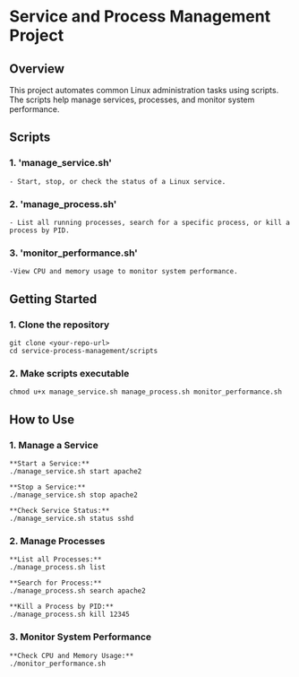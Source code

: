 # Service and Process Management Project

## Overview
This project automates common Linux administration tasks using scripts. The scripts help manage services, processes, and monitor system performance.


## Scripts

### 1. **'manage_service.sh'**
    - Start, stop, or check the status of a Linux service.
### 2. **'manage_process.sh'**
    - List all running processes, search for a specific process, or kill a process by PID.
### 3. **'monitor_performance.sh'**
    -View CPU and memory usage to monitor system performance.

## Getting Started

### 1. **Clone the repository**

    git clone <your-repo-url>
    cd service-process-management/scripts

### 2. **Make scripts executable**

    chmod u+x manage_service.sh manage_process.sh monitor_performance.sh

## How to Use

### 1. Manage a Service
    
    **Start a Service:**
    ./manage_service.sh start apache2
    
    **Stop a Service:**
    ./manage_service.sh stop apache2

    **Check Service Status:** 
    ./manage_service.sh status sshd

### 2. Manage Processes
    
    **List all Processes:**
    ./manage_process.sh list

    **Search for Process:**
    ./manage_process.sh search apache2

    **Kill a Process by PID:**
    ./manage_process.sh kill 12345

### 3. Monitor System Performance

    **Check CPU and Memory Usage:**
    ./monitor_performance.sh
